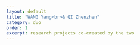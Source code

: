 ```yaml
---
layout: default
title: "WANG Yang<br>& QI Zhenzhen"
category: duo
order: 1
excerpt: research projects co-created by the two
---
```


